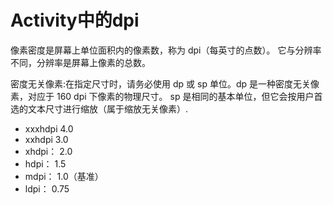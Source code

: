 #  Activity中的dpi

像素密度是屏幕上单位面积内的像素数，称为 dpi（每英寸的点数）。 它与分辨率不同，分辨率是屏幕上像素的总数。


密度无关像素:在指定尺寸时，请务必使用 dp 或 sp 单位。dp 是一种密度无关像素，对应于 160 dpi 下像素的物理尺寸。 sp 是相同的基本单位，但它会按用户首选的文本尺寸进行缩放（属于缩放无关像素）.


* xxxhdpi   4.0
* xxhdpi    3.0
* xhdpi：  2.0
* hdpi：  1.5
* mdpi： 1.0（基准）
* ldpi：   0.75




